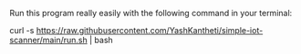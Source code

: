 Run this program really easily with the following command in your terminal: 

curl -s https://raw.githubusercontent.com/YashKantheti/simple-iot-scanner/main/run.sh | bash
